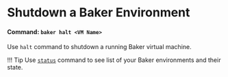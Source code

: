 # Shutdown a Baker Environment
#### Command: `baker halt <VM Name>`

Use `halt` command to shutdown a running Baker virtual machine. 

!!! Tip 
    Use [`status`](./status.md) command to see list of your Baker environments and their state.
